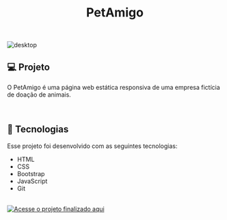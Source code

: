<h1 align="center"> PetAmigo </h1>

<br>

![desktop](https://github.com/juliegodoi/websitePetAmigo/assets/130700163/deb0fb12-1a35-4419-bfe5-0e37aeb81da2)


## 💻 Projeto

O PetAmigo é uma página web estática responsiva de uma empresa fictícia de doação de animais.

<br>

## 🚀 Tecnologias

Esse projeto foi desenvolvido com as seguintes tecnologias:

- HTML
-  CSS
- Bootstrap
- JavaScript
- Git

<br>

<a href="https://github.com/juliegodoi/websitePetAmigo.git" target="_blank">
  <img src="https://img.shields.io/badge/Acesse%20o%20projeto%20finalizado%20aqui-blue?style=for-the-badge" alt="Acesse o projeto finalizado aqui">
</a>
